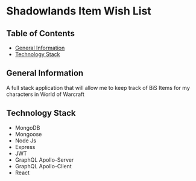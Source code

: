 # Shadowlands Item Wish List

## Table of Contents
* [General Information](#General-Information)
* [Technology Stack](#Technology-Stack)

## General Information
A full stack application that will allow me to keep track of BiS Items for my characters in World of Warcraft

## Technology Stack
* MongoDB
* Mongoose
* Node Js
* Express
* JWT 
* GraphQL Apollo-Server
* GraphQL Apollo-Client
* React